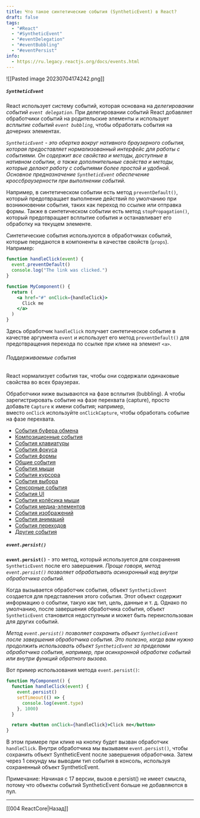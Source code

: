 ```yaml
---
title: Что такое синтетические события (SyntheticEvent) в React?
draft: false
tags:
  - "#React"
  - "#SyntheticEvent"
  - "#eventDelegation"
  - "#eventBubbling"
  - "#eventPersist"
info:
  - https://ru.legacy.reactjs.org/docs/events.html
---
```

![[Pasted image 20230704174242.png]]

##### `SyntheticEvent`

React использует систему событий, которая основана на _делегировании событий `event delegation`_. При делегировании событий React добавляет обработчики событий на родительские элементы и использует _всплытие событий `event bubbling`_, чтобы обработать события на дочерних элементах.

_`SyntheticEvent` - это обертка вокруг нативного браузерного события, которая предоставляет нормализованный интерфейс для работы с событиями. Он содержит все свойства и методы, доступные в нативном событии, а также дополнительные свойства и методы, которые делают работу с событиями более простой и удобной. Основное предназначение `SyntheticEvent` обеспечение кроссбраузерности при выполнении событий._

Например, в синтетическом событии есть метод `preventDefault()`, который предотвращает выполнение действий по умолчанию при возникновении события, таких как переход по ссылке или отправка формы. Также в синтетическом событии есть метод `stopPropagation()`, который предотвращает всплытие события и останавливает его обработку на текущем элементе.

Синтетические события используются в обработчиках событий, которые передаются в компоненты в качестве свойств (`props`). Например:

```jsx
function handleClick(event) {
  event.preventDefault()
  console.log("The link was clicked.")
}

function MyComponent() {
  return (
    <a href="#" onClick={handleClick}>
      Click me
    </a>
  )
}
```

Здесь обработчик `handleClick` получает синтетическое событие в качестве аргумента `event` и использует его метод `preventDefault()` для предотвращения перехода по ссылке при клике на элемент `<a>`.

###### Поддерживаемые события

React нормализует события так, чтобы они содержали одинаковые свойства во всех браузерах.

Обработчики ниже вызываются на фазе всплытия (bubbling). А чтобы зарегистрировать событие на фазе перехвата (capture), просто добавьте `Capture` к имени события; например, вместо `onClick` используйте `onClickCapture`, чтобы обработать событие на фазе перехвата.

- [События буфера обмена](https://ru.legacy.reactjs.org/docs/events.html#clipboard-events)
- [Композиционные события](https://ru.legacy.reactjs.org/docs/events.html#composition-events)
- [События клавиатуры](https://ru.legacy.reactjs.org/docs/events.html#keyboard-events)
- [События фокуса](https://ru.legacy.reactjs.org/docs/events.html#focus-events)
- [События формы](https://ru.legacy.reactjs.org/docs/events.html#form-events)
- [Общие события](https://ru.legacy.reactjs.org/docs/events.html#generic-events)
- [События мыши](https://ru.legacy.reactjs.org/docs/events.html#mouse-events)
- [События курсора](https://ru.legacy.reactjs.org/docs/events.html#pointer-events)
- [События выбора](https://ru.legacy.reactjs.org/docs/events.html#selection-events)
- [Сенсорные события](https://ru.legacy.reactjs.org/docs/events.html#touch-events)
- [События UI](https://ru.legacy.reactjs.org/docs/events.html#ui-events)
- [События колёсика мыши](https://ru.legacy.reactjs.org/docs/events.html#wheel-events)
- [События медиа-элементов](https://ru.legacy.reactjs.org/docs/events.html#media-events)
- [События изображений](https://ru.legacy.reactjs.org/docs/events.html#image-events)
- [События анимаций](https://ru.legacy.reactjs.org/docs/events.html#animation-events)
- [События переходов](https://ru.legacy.reactjs.org/docs/events.html#transition-events)
- [Другие события](https://ru.legacy.reactjs.org/docs/events.html#other-events)

##### `event.persist()`

**`event.persist()`** - это метод, который используется для сохранения `SyntheticEvent` после его завершения. _Проще говоря, метод `event.persist()` позволяет обрабатывать асинхронный код внутри обработчика событий._

Когда вызывается обработчик события, объект `SyntheticEvent` создается для представления этого события. Этот объект содержит информацию о событии, такую как тип, цель, данные и т. д. Однако по умолчанию, после завершения обработчика события, объект `SyntheticEvent` становится недоступным и может быть переиспользован для других событий.

_Метод `event.persist()` позволяет сохранить объект `SyntheticEvent` после завершения обработчика события. Это полезно, когда вам нужно продолжить использовать объект `SyntheticEvent` за пределами обработчика события, например, при асинхронной обработке событий или внутри функций обратного вызова._

Вот пример использования метода `event.persist()`:

```jsx
function MyComponent() {
  function handleClick(event) {
    event.persist()
    setTimeout(() => {
      console.log(event.type)
    }, 1000)
  }

  return <button onClick={handleClick}>Click me</button>
}
```

В этом примере при клике на кнопку будет вызван обработчик `handleClick`. Внутри обработчика мы вызываем `event.persist()`, чтобы сохранить объект SyntheticEvent после завершения обработчика. Затем через 1 секунду мы выводим тип события в консоль, используя сохраненный объект SyntheticEvent.

Примечание: Начиная с 17 версии, вызов e.persist() не имеет смысла, потому что объекты событий SyntheticEvent больше не добавляются в пул.

---

[[004 ReactCore|Назад]]